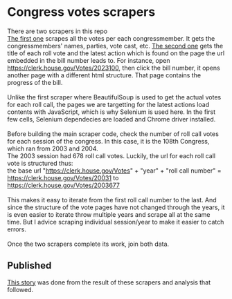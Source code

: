 # Congress votes scrapers
There are two scrapers in this repo <br>
[The first one](https://github.com/Kunle-Falayi/congress_votes_scraper/blob/main/118thSession1stSessionVotes_Scraper.ipynb) scrapes all the votes per each congressmember. It gets the congressmembers' names, parties, vote cast, etc. 
[The second one](https://github.com/Kunle-Falayi/congress_votes_scraper/blob/main/108thCongressVoteLatestAction.ipynb) gets the title of each roll vote and the latest action which is found on the page the url embedded in the bill number leads to. For instance, open https://clerk.house.gov/Votes/2023100, then click the bill number, it opens another page with a different html structure. That page contains the progress of the bill. <br>
<br>
Unlike the first scraper where BeautifulSoup is used to get the actual votes for each roll call, the pages we are targetting for the latest actions load contents with JavaScript, which is why Selenium is used here. In the first few cells, Selenium dependecies are loaded and Chrome driver installed. <br>
<br>
Before building the main scraper code, check the number of roll call votes for each session of the congress. In this case, it is the 108th Congress, which ran from 2003 and 2004. <br>
The 2003 session had 678 roll call votes. Luckily, the url for each roll call vote is structured thus: <br>
the base url  "https://clerk.house.gov/Votes" + "year" + "roll call number" = https://clerk.house.gov/Votes/20031 to https://clerk.house.gov/Votes/2003677<br>
<br>
This makes it easy to iterate from the first roll call number to the last. And since the structure of the vote pages have not changed through the years, it is even easier to iterate throw multiple years and scrape all at the same time. But I advice scraping individual session/year to make it easier to catch errors.<br>
<br>
Once the two scrapers complete its work, join both data.

## Published
[This story](https://www.azcentral.com/story/news/politics/arizona/2023/06/05/ann-kirkpatrick-voted-by-proxy-more-than-any-lled-arizonas-delegation-117th-congress-in-proxy-voting/70150021007/) was done from the result of these scrapers and analysis that followed.
